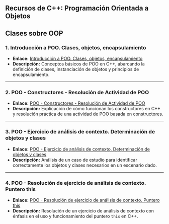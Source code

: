 ## Recursos de C++: Programación Orientada a Objetos

Clases sobre OOP
---

### 1. Introducción a POO. Clases, objetos, encapsulamiento
- **Enlace:** [Introducción a POO. Clases, objetos, encapsulamiento](https://www.youtube.com/watch?v=p1Pu7N3PqmY)
- **Descripción:** Conceptos básicos de POO en C++, abarcando la definición de clases, instanciación de objetos y principios de encapsulamiento.

---

### 2. POO - Constructores - Resolución de Actividad de POO
- **Enlace:** [POO - Constructores - Resolución de Actividad de POO](https://www.youtube.com/watch?v=gRCarN-qrow)
- **Descripción:** Explicación de cómo funcionan los constructores en C++ y resolución práctica de una actividad de POO basada en constructores.

---

### 3. POO - Ejercicio de análisis de contexto. Determinación de objetos y clases
- **Enlace:** [POO - Ejercicio de análisis de contexto. Determinación de objetos y clases](https://www.youtube.com/watch?v=DlfkW7eANKo)
- **Descripción:** Análisis de un caso de estudio para identificar correctamente los objetos y clases necesarios en un escenario dado.

---

### 4. POO - Resolución de ejercicio de análisis de contexto.  Puntero this
- **Enlace:** [POO - Resolución de ejercicio de análisis de contexto.  Puntero this](https://www.youtube.com/watch?v=5B5Klx8q9Xs)
- **Descripción:** Resolución de un ejercicio de análisis de contexto con énfasis en el uso y funcionamiento del puntero `this` en C++.
